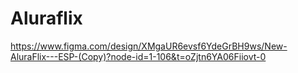 # Aluraflix

https://www.figma.com/design/XMgaUR6evsf6YdeGrBH9ws/New-AluraFlix---ESP-(Copy)?node-id=1-106&t=oZjtn6YA06Fiiovt-0
